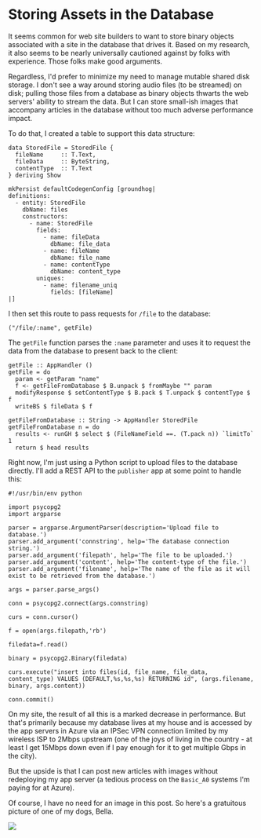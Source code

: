 # Storing Assets in the Database

It seems common for web site builders to want to store binary objects associated with a site in the database that drives it. Based on my research, it also seems to be nearly universally cautioned against by folks with experience. Those folks make good arguments.

Regardless, I'd prefer to minimize my need to manage mutable shared disk storage. I don't see a way around storing audio files (to be streamed) on disk; pulling those files from a database as binary objects thwarts the web servers' ability to stream the data. But I can store small-ish images that accompany articles in the database without too much adverse performance impact.

To do that, I created a table to support this data structure:

~~~~ {.haskell}
data StoredFile = StoredFile {
  fileName     :: T.Text,
  fileData     :: ByteString,
  contentType  :: T.Text
} deriving Show

mkPersist defaultCodegenConfig [groundhog|
definitions:
  - entity: StoredFile
    dbName: files
    constructors:
      - name: StoredFile
        fields:
          - name: fileData
            dbName: file_data
          - name: fileName
            dbName: file_name
          - name: contentType
            dbName: content_type
        uniques:
          - name: filename_uniq
            fields: [fileName]
|]
~~~~

I then set this route to pass requests for `/file` to the database:

~~~~ {.haskell}
("/file/:name", getFile)
~~~~

The `getFile` function parses the `:name` parameter and uses it to request the data from the database to present back to the client:

~~~~ {.haskell}
getFile :: AppHandler ()
getFile = do
  param <- getParam "name"
  f <- getFileFromDatabase $ B.unpack $ fromMaybe "" param
  modifyResponse $ setContentType $ B.pack $ T.unpack $ contentType $ f
  writeBS $ fileData $ f

getFileFromDatabase :: String -> AppHandler StoredFile
getFileFromDatabase n = do
  results <- runGH $ select $ (FileNameField ==. (T.pack n)) `limitTo` 1
  return $ head results
~~~~

Right now, I'm just using a Python script to upload files to the database directly. I'll add a REST API to the `publisher` app at some point to handle this:

~~~~ {.python}
#!/usr/bin/env python

import psycopg2
import argparse

parser = argparse.ArgumentParser(description='Upload file to database.')
parser.add_argument('connstring', help='The database connection string.')
parser.add_argument('filepath', help='The file to be uploaded.')
parser.add_argument('content', help='The content-type of the file.')
parser.add_argument('filename', help='The name of the file as it will exist to be retrieved from the database.')

args = parser.parse_args()

conn = psycopg2.connect(args.connstring)

curs = conn.cursor()

f = open(args.filepath,'rb')

filedata=f.read()

binary = psycopg2.Binary(filedata)

curs.execute("insert into files(id, file_name, file_data, content_type) VALUES (DEFAULT,%s,%s,%s) RETURNING id", (args.filename, binary, args.content))

conn.commit()
~~~~

On my site, the result of all this is a marked decrease in performance. But that's primarily because my database lives at my house and is accessed by the app servers in Azure via an IPSec VPN connection limited by my wireless ISP to 2Mbps upstream (one of the joys of living in the country - at least I get 15Mbps down even if I pay enough for it to get multiple Gbps in the city).

But the upside is that I can post new articles with images without redeploying my app server (a tedious process on the `Basic_A0` systems I'm paying for at Azure).

Of course, I have no need for an image in this post. So here's a gratuitous picture of one of my dogs, Bella.

![](/file/bella.png)
  
